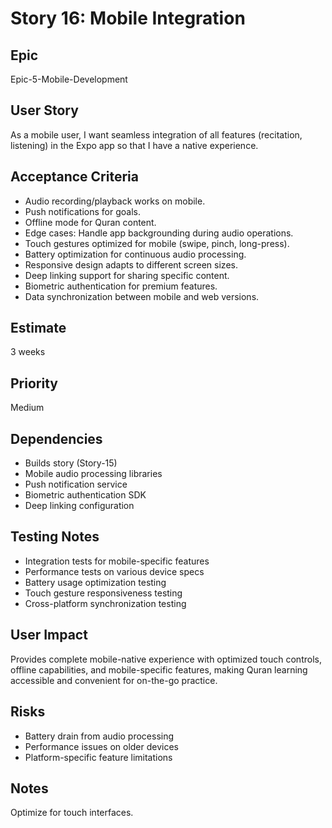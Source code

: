 # Story 16: Mobile Integration

## Epic
Epic-5-Mobile-Development

## User Story
As a mobile user, I want seamless integration of all features (recitation, listening) in the Expo app so that I have a native experience.

## Acceptance Criteria
- Audio recording/playback works on mobile.
- Push notifications for goals.
- Offline mode for Quran content.
- Edge cases: Handle app backgrounding during audio operations.
- Touch gestures optimized for mobile (swipe, pinch, long-press).
- Battery optimization for continuous audio processing.
- Responsive design adapts to different screen sizes.
- Deep linking support for sharing specific content.
- Biometric authentication for premium features.
- Data synchronization between mobile and web versions.

## Estimate
3 weeks

## Priority
Medium

## Dependencies
- Builds story (Story-15)
- Mobile audio processing libraries
- Push notification service
- Biometric authentication SDK
- Deep linking configuration

## Testing Notes
- Integration tests for mobile-specific features
- Performance tests on various device specs
- Battery usage optimization testing
- Touch gesture responsiveness testing
- Cross-platform synchronization testing

## User Impact
Provides complete mobile-native experience with optimized touch controls, offline capabilities, and mobile-specific features, making Quran learning accessible and convenient for on-the-go practice.

## Risks
- Battery drain from audio processing
- Performance issues on older devices
- Platform-specific feature limitations

## Notes
Optimize for touch interfaces.
